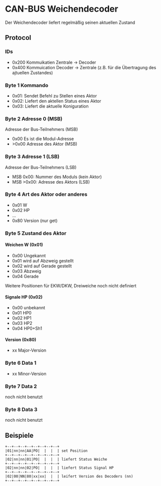 # CAN-BUS Weichendecoder

Der Weichendecoder liefert regelmäßig seinen aktuellen Zustand

## Protocol

### IDs

* 0x200 Kommuikatien Zentrale -> Decoder
* 0x400 Kommuication Decoder -> Zentrale (z.B. für die Übertragung des ajtuellen Zustandes)


### Byte 1 Kommando

* 0x01: Sendet Befehl zu Stellen eines Aktor
* 0x02: Liefert den aktellen Status eines Aktor
* 0x03: Liefert die aktuelle Koniguration

### Byte 2 Adresse 0 (MSB)

Adresse der Bus-Teilnehmers (MSB)

* 0x00  Es ist die Modul-Adresse
* \>0x00 Adresse des Aktor (MSB)
### Byte 3 Adresse 1 (LSB)

Adresse der Bus-Teilnehmers (LSB) 

* MSB  0x00: Nummer des Moduls (kein Aktor)
* MSB >0x00: Adresse des Aktors (LSB)
### Byte 4 Art des Aktor oder anderes

* 0x01 W
* 0x02 HP
* ...
* 0x80 Version (nur get)


### Byte 5 Zustand des Aktor 
#### Weichen W (0x01)

* 0x00 Ungekannt
* 0x01 wird auf Abzweig gestellt
* 0x02 wird auf Gerade gestellt
* 0x03 Abzweig
* 0x04 Gerade

Weitere Positionen für EKW/DKW, Dreiweiche noch nicht definiert
#### Signale HP (0x02)

* 0x00 unbekannt
* 0x01 HP0
* 0x02 HP1
* 0x03 HP2
* 0x04 HP0+Sh1

#### Version (0x80)

* xx Major-Version
### Byte 6 Data 1 

* xx Minor-Version
### Byte 7 Data 2

noch nicht benutzt
### Byte 8 Data 3 

noch nicht benutzt

## Beispiele

```
+--+--+--+--+--+--+--+--+
|01|nn|nn|AA|PO|  |  |  | set Position
+--+--+--+--+--+--+--+--+
|02|nn|nn|01|PO|  |  |  | liefert Status Weiche
+--+--+--+--+--+--+--+--+
|02|nn|nn|02|PO|  |  |  | liefert Status Signal HP
+--+--+--+--+--+--+--+--+
|02|00|NN|80|xx|xx|  |  | leifert Version des Decoders (nn)
+--+--+--+--+--+--+--+--+
```

